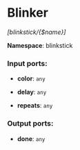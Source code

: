 # Blinker

_[blinkstick/{$name}]_

__Namespace__: blinkstick

### Input ports:

* __color__: ` any `


* __delay__: ` any `


* __repeats__: ` any `

### Output ports:

* __done__: ` any `

